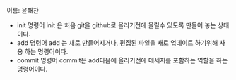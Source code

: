 이름: 윤해찬
- init 명령어
	init 은 처음 git을 github로 올리기전에 올릴수 있도록 만들어 놓는 상태이다.
- add 명령어
	add 는 새로 만들어지거나, 편집된 파일을 새로 업데이트 하기위해 사용 하는 명령어이다.
- commit 명령어
	commit은 add다음에 올리기전에 메세지를 포함하는 역할을 하는 명령어이다.
